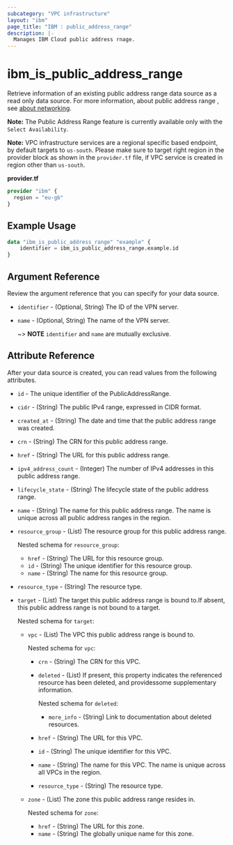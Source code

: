 ```yaml
---
subcategory: "VPC infrastructure"
layout: "ibm"
page_title: "IBM : public_address_range"
description: |-
  Manages IBM Cloud public address rnage.
---
```

# ibm_is_public_address_range
Retrieve information of an existing public address range data source as a read only data source. For more information, about public address range , see [about networking](https://cloud.ibm.com/docs/vpc?topic=vpc-about-networking-for-vpc).

**Note:** 
The Public Address Range feature is currently available only with the `Select Availability`.

**Note:** 
VPC infrastructure services are a regional specific based endpoint, by default targets to `us-south`. Please make sure to target right region in the provider block as shown in the `provider.tf` file, if VPC service is created in region other than `us-south`.

**provider.tf**

```terraform
provider "ibm" {
  region = "eu-gb"
}
```

## Example Usage

```terraform
data "ibm_is_public_address_range" "example" {
	identifier = ibm_is_public_address_range.example.id
}
```

## Argument Reference
Review the argument reference that you can specify for your data source.

- `identifier` - (Optional, String) The ID of the VPN server.
- `name` - (Optional, String) The name of the VPN server.

  ~> **NOTE**
    `identifier` and `name` are mutually exclusive.

## Attribute Reference

After your data source is created, you can read values from the following attributes.

- `id` - The unique identifier of the PublicAddressRange.
- `cidr` - (String) The public IPv4 range, expressed in CIDR format.
- `created_at` - (String) The date and time that the public address range was created.
- `crn` - (String) The CRN for this public address range.
- `href` - (String) The URL for this public address range.
- `ipv4_address_count` - (Integer) The number of IPv4 addresses in this public address range.
- `lifecycle_state` - (String) The lifecycle state of the public address range.
- `name` - (String) The name for this public address range. The name is unique across all public address ranges in the region.
- `resource_group` - (List) The resource group for this public address range.
	
	Nested schema for `resource_group`:
	- `href` - (String) The URL for this resource group.
	- `id` - (String) The unique identifier for this resource group.
	- `name` - (String) The name for this resource group.
- `resource_type` - (String) The resource type.
- `target` - (List) The target this public address range is bound to.If absent, this public address range is not bound to a target.
	
	Nested schema for `target`:
	- `vpc` - (List) The VPC this public address range is bound to.
		
		Nested schema for `vpc`:
		- `crn` - (String) The CRN for this VPC.
		- `deleted` - (List) If present, this property indicates the referenced resource has been deleted, and providessome supplementary information.
			
			Nested schema for `deleted`:
			- `more_info` - (String) Link to documentation about deleted resources.
		- `href` - (String) The URL for this VPC.
		- `id` - (String) The unique identifier for this VPC.
		- `name` - (String) The name for this VPC. The name is unique across all VPCs in the region.
		- `resource_type` - (String) The resource type.
	- `zone` - (List) The zone this public address range resides in.
		
		Nested schema for `zone`:
		- `href` - (String) The URL for this zone.
		- `name` - (String) The globally unique name for this zone.
